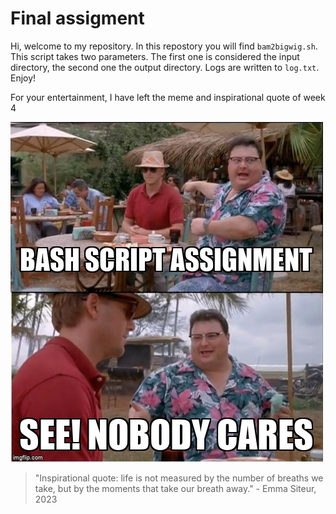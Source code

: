 # Final assigment

Hi, welcome to my repository. In this repostory you will find `bam2bigwig.sh`. This script takes two parameters. The first one is considered the input directory, the second one the output directory. Logs are written to `log.txt`. Enjoy!

For your entertainment, I have left the meme and inspirational quote of week 4

![alt text](meme.jpg "My Awesome Meme")

> "Inspirational quote: life is not measured by the number of breaths we take, but by the moments that take our breath away." - Emma Siteur, 2023
